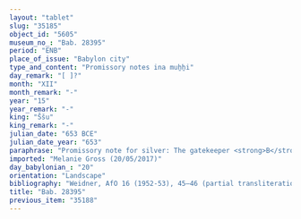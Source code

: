 ```yaml
---
layout: "tablet"
slug: "35185"
object_id: "5605"
museum_no_: "Bab. 28395"
period: "ENB"
place_of_issue: "Babylon city"
type_and_content: "Promissory notes ina muẖẖi"
day_remark: "[ ]?"
month: "XII"
month_remark: "-"
year: "15"
year_remark: "-"
king: "Ššu"
king_remark: "-"
julian_date: "653 BCE"
julian_date_year: "653"
paraphrase: "Promissory note for silver: The gatekeeper <strong>B</strong> owes <strong>A</strong> 10 shekels of silver. The debt will bear a monthly interest of 1/6 shekel. 3 witnesses and the scribe.<br /> <br /> <strong>A</strong> = Marduk-ēṭir//Bēl-ēṭeru; <strong>B</strong> = Ahu-erība, <em>maṣṣar abulli abul Marduk</em> (keeper of the Marduk Gate); Scribe = &Scaron;ama&scaron;-ina-e&scaron;e-ēṭir//&Scaron;ama&scaron;-iddin"
imported: "Melanie Gross (20/05/2017)"
day_babylonian_: "20"
orientation: "Landscape"
bibliography: "Weidner, AfO 16 (1952-53), 45–46 (partial transliteration)."
title: "Bab. 28395"
previous_item: "35188"
---
```

